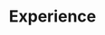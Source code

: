 ---
# An instance of the Experience widget.
# Documentation: https://wowchemy.com/docs/page-builder/
widget: experience

# This file represents a page section.
headless: true

# Order that this section appears on the page.
weight: 30

title: Experience
subtitle:

# Date format for experience
#   Refer to https://wowchemy.com/docs/customization/#date-format
date_format: Jan 2006

# Experiences.
#   Add/remove as many `experience` items below as you like.
#   Required fields are `title`, `company`, and `date_start`.
#   Leave `date_end` empty if it's your current employer.
#   Begin multi-line descriptions with YAML's `|2-` multi-line prefix.
experience:
  - title: Associate professor
    company: Université Savoie Mont Blanc
    company_url: 'https://www.univ-smb.fr'
    company_logo: usmb
    location: Annecy, France
    date_start: '2020-09-01'
    date_end: 
    description: >-
        Research at [LISTIC](https://www.listic.univ-smb.fr/en/home/) and teaching at [Polytech Annecy-Chambéry](https://www.polytech.univ-smb.fr).
        
  - title: Post-Doc
    company: Aalto University
    company_url: 'https://www.aalto.fi/en/school-of-electrical-engineering'
    company_logo: aalto
    location: Helsinki, Finland
    date_start: '2019-10-01'
    date_end: '2020-08-31'
    description: >- 
      Under the supervision of [Prof. Esa Ollila](http://users.spa.aalto.fi/esollila/). Worked on Riemannian geometry for machine learning.

  - title: Part-time Lecturer
    company: IUT d'Orsay, Université Paris-Sud
    company_url: 'http://www.iut-orsay.u-psud.fr/fr/index.html'
    location: Orsay, France
    date_start: '2016-10-01'
    date_end: '2019-09-30'
    description: >- 
        As part of the computer science department, I was in charge of lab sessions in the following courses:
        * Introduction to algorithms in C++
        * Introduction to Object-oriented programming in JAVA
        * Architecture of computer systems
        * Project on NAO robots

  - title: Ph.D candidate
    company: Centralesupélec SONDRA
    company_url: 'http://www.sondra.fr'
    company_logo: centralesupelec
    location: Gif-sur-Yvette, France
    date_start: '2016-10-01'
    date_end: '2019-09-30'
    description: >-
        **Contributions to SAR Image Time Series Analysis**</br>

        Under the supervision of [Jean-Philippe Ovarlez](http://jeanphilippeovarlez.com/Homepage_de_Ovarlez_Jean-Philippe/Bienvenue.html), [Guillaume Ginolhac](https://www.researchgate.net/profile/Guillaume_Ginolhac) and [Abdourrahmane M. ATTO ](http://am.atto.free.fr/).

        Manuscript available [here](https://tel.archives-ouvertes.fr/tel-02464840). Slides of defense available [here](../talks/These.pdf).

  - title: Research engineer internship
    company: Collecte Localisation Satellite
    company_url: 'https://www.cls.fr/'
    location: Ramonville-Saint-Agne, France
    date_start: '2016-02-01'
    date_end: '2019-08-31'
    description: >- 
        **Analysis of GNSS reflectometry data of the space mission TechDemoSat-1**

        Under the supervision of François Soulat, I was in charge of developing algorithms to process the DDM (Delay Doppler Map) data of the TechDemoSat-1 in order to retrieve wind speed over the oceans.
        Master thesis available [here](../pdf/report_internship_cls.pdf).
        
design:
  columns: '2'
---